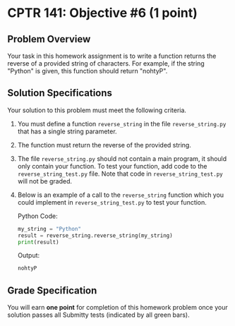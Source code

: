 # CPTR 141: Objective #6 (1 point)

## Problem Overview

Your task in this homework assignment is to write a function returns the reverse of a provided string of characters. For example, if the string "Python" is given, this function should return "nohtyP".

## Solution Specifications

Your solution to this problem must meet the following criteria.

1. You must define a function `reverse_string` in the file `reverse_string.py` that has a single string parameter.

2. The function must return the reverse of the provided string.

3. The file `reverse_string.py` should not contain a main program, it should only contain your function. To test your function, add code to the `reverse_string_test.py` file. Note that code in `reverse_string_test.py` will not be graded.

4. Below is an example of a call to the `reverse_string` function which you could implement in `reverse_string_test.py` to test your function.

    Python Code:
    ```python
    my_string = "Python"
    result = reverse_string.reverse_string(my_string)
    print(result)
    ```

    Output:
    ```html
    nohtyP
    ```

## Grade Specification

You will earn **one point** for completion of this homework problem once your solution passes all Submitty tests (indicated by all green bars).
